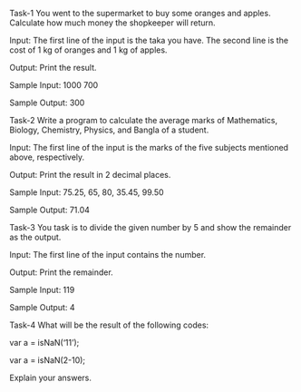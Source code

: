 Task-1
You went to the supermarket to buy some oranges and apples. Calculate how much money the shopkeeper will return.

Input:
The first line of the input is the taka you have. The second line is the cost of 1 kg of oranges and 1 kg of apples.

Output:
Print the result.

Sample Input:
1000
700

Sample Output:
300




Task-2
Write a program to calculate the average marks of Mathematics, Biology, Chemistry, Physics, and Bangla of a student.

Input:
The first line of the input is the marks of the five subjects mentioned above, respectively.

Output:
Print the result in 2 decimal places.

Sample Input:
75.25, 65, 80, 35.45, 99.50

Sample Output:
71.04




Task-3
You task is to divide the given number by 5 and show the remainder as the output.

Input:
The first line of the input contains the number.

Output:
Print the remainder.

Sample Input:
119

Sample Output:
4

Task-4
What will be the result of the following codes:

var a = isNaN(‘11’);

var a = isNaN(2-10);

Explain your answers.

